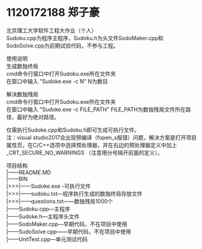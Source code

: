 # 1120172188 郑子豪
北京理工大学软件工程大作业（个人）  
Sudoku.cpp为程序主程序，Sudoku.h为头文件SodoMaker.cpp和SodoSolve.cpp为前期试验代码，不参与工程。  

使用说明  
生成数独终局  
cmd命令行窗口中打开Sudoku.exe所在文件夹  
在窗口中输入 "Sudoke.exe -c N" N为数目  

解决数独残局  
cmd命令行窗口中打开Sudoku.exe所在文件夹  
在窗口中输入 "Sudoke.exe -c FILE_PATH" FILE_PATH为数独残局文件所在路径，最好为绝对路径。  

仅需执行Sudoke.cpp和Sudoku.h即可生成可执行文件。  
注：visual studio2017会出现预编译（fopen_s报错）问题，解决方案是打开项目属性页，在C/C++选项中选择预处理器，并在右边的预处理器定义中加上 _CRT_SECURE_NO_WARNINGS （注意用分号隔开前面的定义）。  

项目结构  
|——README.MD   
|——BIN   
|>>>|——Sudoke.exe -可执行文件  
|>>>|——sudoku.txt—程序执行生成的数独终局存放文件  
|>>>|——questions.txt——数独残局1000个  
|——Sudoku.cpp—主程序  
|——Sudoke.h—主程序头文件  
|——SodoMaker.cpp—早期代码，不在项目中使用  
|——SudoSolve.cpp——早期代码，不在项目中使用  
|——UnitTest.cpp—单元测试代码  
